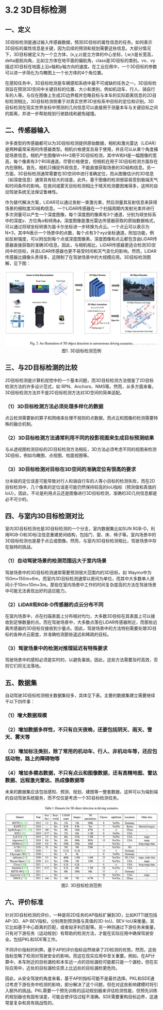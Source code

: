 # 3.2 3D目标检测

## 一、定义

3D目标检测是通过输入传感器数据，预测3D目标的属性信息的任务。如何表示3D目标的属性信息是关键，因为后续的预测和规划需要这些信息。大部分情况下，3D目标被定义为一个立方体，(x,y,z)是立方体的中心坐标，l,w,h是长宽高，delta是航向角，比如立方体在地平面的偏航角，class是3D目标的类别。vx、vy描述3D目标在地面上沿x轴和y轴方向的速度。在工业应用中，一个3D目标的参数可以进一步简化为鸟瞰图上一个长方体的4个角位置。

在感知任务中，3D目标检测是车辆感知系统中最不可或缺的任务之一。3D目标检测旨在预测3D空间中关键目标的位置、大小和类别，例如机动车、行人、骑自行车的人等。与仅在图像上生成2D边界框并忽略目标与本车的实际距离信息的2D目标检测相比，3D目标检测侧重于对真实世界3D坐标系中目标的定位和识别。3D目标检测在现实世界坐标中预测的几何信息可以直接用于测量本车与关键目标之间的距离，并进一步帮助规划行驶路线和避免碰撞。

## 二、传感器输入

许多类型的传感器都可以为3D目标检测提供原始数据，相机和激光雷达（LiDAR）是两种最常采用的传感器类型。相机价格便宜且易于使用，并且可以从某个角度捕捉场景信息。相机产生图像W×H×3用于3D目标检测，其中W和H是一幅图像的宽高，每个像素有3个RGB通道。尽管价格便宜，但相机在用于3D目标检测方面存在内在限制。首先，相机只捕捉外观信息，不能直接获取场景的3D结构信息。另一方面，3D目标检测通常需要在3D空间中进行准确定位，而从图像估计的3D信息（如深度信息）通常具有较大的误差。此外，基于图像的检测很容易受到极端天气和时间条件的影响。在夜间或雾天目标检测相比于晴天检测要困难得多，这样的自动驾驶系统无法保证鲁棒性。

作为替代解决方案，LiDAR可以通过发射一束激光束，然后测量其反射信息来获得场景的细粒度3D结构信息。一个LiDAR传感器在一个扫描周期内发射光束并进行多次测量可以产生一个深度图像，每个深度图的像素有3个通道，分别为球坐标系中的深度$\gamma$、方位角$\alpha$和倾角$\phi$。深度图像是激光雷达传感器获取的原始数据格式，可以通过将球坐标转换为笛卡尔坐标进一步转换为点云。一个点云可以表示为N×3，其中N表示一个场景中的点数，每个点有3个xyz坐标通道。附加功能，例如反射强度，可以附加到每个点或深度图像素。深度图像和点云都包含由LiDAR传感器直接获取的准确3D信息。因此，与相机相比，LiDAR传感器更适合检测3D空间中的目标，并且LiDAR传感器也更不易受时间和天气变化的影响。然而，LiDAR传感器比摄像头贵得多，这限制了在驾驶场景中的大规模应用。3D目标检测图解，见下图：

<div align=center>
<img src="./imgs/3.2.1.jpg" width="600" height="250">
</div>
<div align=center> 图1. 3D目标检测范例 </div>

## 三、与2D目标检测的比较

2D目标检测是计算机视觉中的一个基本问题，而3D目标检测方法借鉴了2D目标检测方法的许多设计范式，如 RPN、Anchors、NMS等。然而，从多方面来看，3D目标检测方法并不是2D目标检测方法对3D空间的简单适配。

### （1）3D目标检测方法必须处理多样化的数据

点云检测需要新的算子和网络来处理不规则的点数据，而点云和图像的检测需要特殊的融合机制。

### （2）3D目标检测方法通常利用不同的投影视图来生成目标预测结果

与从透视图检测目标的2D目标检测方法相反，3D方法必须考虑不同的视图来检测3D目标，例如鸟瞰图、点视图、柱面视图等。

### （3）3D目标检测对目标在3D空间的准确定位有很高的要求

分米级的定位误差可能导致对行人和骑自行车的人等小目标的检测失败，而在2D目标检测中，几个像素的定位误差可能仍然保持较高的IoU指标（预测值和真值的IoU）。因此，不论是利用点云还是图像进行3D目标检测，准确的3D几何信息都是必不可少的。

## 四、与室内3D目标检测对比

室内3D目标检测也是3D目标检测的一个分支，室内数据集比如SUN RGB-D，利用RGB-D和3D标注信息重建房间结构，包括门、窗、床、椅子等。室内场景中的3D目标检测也是基于点云或图像。然而，与室内3D目标检测相比，驾驶场景中存在独特的挑战。

### （1）自动驾驶场景的检测范围远大于室内场景

驾驶场景中的3D目标检测通常需要预测很大范围内的3D目标，如 Waymo中为150m×150m×6m，而室内3D目标检测通常以房间为单位，而其中大多数单人房间小于10m×10m×3m。那些在室内场景中工作的时间复杂度高的方法在驾驶场景中可能无法表现出好的适应能力。

### （2）LiDAR和RGB-D传感器的点云分布不同

在室内场景中，点在扫描表面上分布相对均匀，大多数3D目标在其表面上可以接收到足够数量的点。而在驾驶场景中，大多数点落在LiDAR传感器附近，而那些远离传感器的3D目标仅接收到少量点。因此，驾驶场景中的方法特别需要处理3D目标的各种点云密度，并准确检测那些遥远和稀疏的目标。

### （3）驾驶场景中的检测对推理延迟有特殊要求

驾驶场景中的感知必须是实时的，以避免事故。因此，这些方法需要及时高效，否则它们将无法落地。

## 五、数据集

自动驾驶3D目标检测相关数据集较多，具体见下表。主要的数据集建立需要继续干以下四件事：

### （1）增大数据规模

### （2）增加数据多样性，不只有白天夜晚，还要包括阴天、雨天、雪天、雾天等

### （3）增加标注类别，除了常用的机动车、行人、非机动车等，还应包括动物，路上的障碍物等

### （4）增加多模态数据，不只有点云和图像数据，还有高精地图、雷达数据、远程激光雷达、热成像数据等

未来的数据集应该包括感知、预测、规划、建图等一整套数据，这样可以为端到端的自动驾驶系统服务，而不仅仅是考虑一个3D目标检测任务。

<div align=center>
<img src="./imgs/3.2.2.jpg" width="600" height="250">
</div>
<div align=center> 图2. 3D目标检测范例 </div>

## 六、评价标准

针对3D目标检测的评价，一种是将2D任务的AP指标扩展到3D，比如KITTI就包括 AP-3D、AP-BEV指标，分别用到预测值与真值的3D-IoU、BEV-IoU来衡量。其它比如基于中心距离的匹配，或者匈牙利匹配等。另一种则通过下游任务来衡量，只有对下游任务（运动规划）有帮助的检测方法，才能在实际应用中确保驾驶安全。包括PKL和SDE等工作。

不同评价指标的利弊。基于AP的评价指标自然继承了2D检测的优势。然而，这些指标忽略了检测对驾驶安全的影响，而这在现实应用中至关重要。例如，在AP计算中，本车附近的目标漏检和本车远一点的目标漏检可能都只是一个漏检，但在实际应用中，近处的目标漏检实质上比远处的目标漏检更危险。

因此，从安全驾驶的角度来看，基于AP的指标可能不是最优选择。PKL和SDE通过考虑下游任务中检测的影响，部分解决了这个问题，但在对这些影响建模时将引入额外的挑战。PKL需要一个预先训练的运动规划器来评估检测性能，但预先训练的规划器也有固有误差，可能会使评估过程不准确。SDE需要重构目标边界，这通常是复杂和具有挑战性的。

